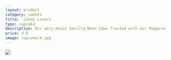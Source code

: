 ```yaml
---
layout: product
category: sweets
title:  Candy Lovers
type: cupcake
description: Our very moist Vanilla Bean Cake frosted with our Peppermint White Chocolate Cream Cheese and topped with blue berry flavor icing.
price: 4.5
image: cupcake/4.jpg
---
```


![]({{site.baseurl}}/images/cupcake/4.jpg)

